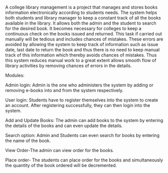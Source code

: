 A college library management is a project that manages and stores books information electronically according to students needs. The system helps both students and library manager to keep a constant track of all the books available in the library. It allows both the admin and the student to search for the desired book. It becomes necessary for colleges to keep a continuous check on the books issued and returned. This task if carried out manually will be tedious and includes chances of mistakes. These errors are avoided by allowing the system to keep track of information such as issue date, last date to return the book and thus there is no need to keep manual track of this information which thereby avoids chances of mistakes.
Thus this system reduces manual work to a great extent allows smooth flow of library activities by removing chances of errors in the details.

Modules:

Admin login: Admin is the one who administers the system by adding or removing e-books into and from the system respectively.

User login: Students have to register themselves into the system to create an account. After registering successfully, they can then login into the system.

Add and Update Books: The admin can add books to the system by entering the details of the books and can even update the details.

Search option: Admin and Students can even search for books by entering the name of the book.

View Order-The admin can view order for the books.

Place order- The students can place order for the books and simultaneously the quantity of the book ordered will be decremented.
